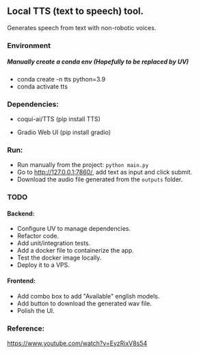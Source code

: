 ## Local TTS (text to speech) tool.
Generates speech from text with non-robotic voices. 

### Environment
##### Manually create a conda env (Hopefully to be replaced by UV)
* conda create -n tts python=3.9 
* conda activate tts

### Dependencies:
* coqui-ai/TTS
  (pip install TTS)

* Gradio Web UI
  (pip install gradio)

### Run:
* Run manually from the project: ```python main.py```
* Go to http://127.0.0.1:7860/, add text as input and click submit.
* Download the audio file generated from the ```outputs``` folder.

### TODO
#### Backend:
* Configure UV to manage dependencies.  
* Refactor code.
* Add unit/integration tests.
* Add a docker file to containerize the app.
* Test the docker image locally.
* Deploy it to a VPS.

#### Frontend:
* Add combo box to add "Available" english models.
* Add button to download the generated wav file.
* Polish the UI.

### Reference:
https://www.youtube.com/watch?v=EyzRixV8s54